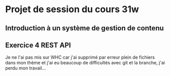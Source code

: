# Projet de session du cours 31w

## Introduction à un système de gestion de contenu

## Exercice 4 REST API
Je ne l'ai pas mis sur WHC car j'ai supprimé par erreur plein de fichiers dans mon thème et j'ai eu beaucoup de difficultés avec git et la branche, j'ai perdu mon travail...
